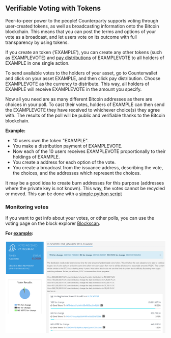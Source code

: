 Verifiable Voting with Tokens
---------------------------

Peer-to-peer power to the people! Counterparty supports voting through user-created tokens, as well as broadcasting information onto the Bitcoin blockchain. This means that you can post the terms and options of your vote as a broadcast, and let users vote on its outcome with full transparency by using tokens. 

If you create an token (‘EXAMPLE’), you can create any other tokens (such as EXAMPLEVOTE) and [pay distributions](distribution.md) of EXAMPLEVOTE to all holders of EXAMPLE in one single action.

To send available votes to the holders of your asset, go to Counterwallet and click on your asset EXAMPLE, and then click pay distribution. Choose EXAMPLEVOTE as the currency to distribute. This way, all holders of EXAMPLE will receive EXAMPLEVOTE in the amount you specify.

Now all you need are as many different Bitcoin addresses as there are choices in your poll. To cast their votes, holders of EXAMPLE can then send the EXAMPLEVOTE they have received to whichever choice(s) they agree with. The results of the poll will be public and verifiable thanks to the Bitcoin blockchain.

**Example:**
* 10 users own the token "EXAMPLE".
* You make a distribution payment of EXAMPLEVOTE.
* Now each of the 10 users receives EXAMPLEVOTE proportionally to their holdings of EXAMPLE.
* You create a address for each option of the vote.
* You create a broadcast from the issuance address, describing the vote, the choices, and the addresses which represent the choices.

It may be a good idea to create burn addresses for this purpose (addresses where the private key is not known). This way, the votes cannot be recycled or moved. This can be done with a [simple python script](https://gist.github.com/CoinWhisperer/6d673f1f3d13da1611cd)

### Monitoring votes

If you want to get info about your votes, or other polls, you can use the voting page on the block explorer [Blockscan](http://blockscan.com/votes). 

**For [example](http://blockscan.com/vote/FLDCVOTEI):**

![](/_images/voting_with_tokens1.png)
